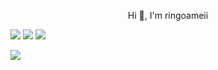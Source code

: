 <p align=center> Hi 👋, I'm ringoameii</p>
<!--<p align=center>I'm still learning to program golang and python -->

[![](https://img.shields.io/badge/-Hackerrank-2EC866?style=for-the-badge&logo=HackerRank&logoColor=white)](https://www.hackerrank.com/orangee)
[![](https://img.shields.io/badge/ringoamei10_-1DA1F2?style=for-the-badge&logo=twitter&logoColor=white)](https://twitter.com/ringoamei10_)
[![](https://img.shields.io/badge/rizkifirdaus10_-E4405F?style=for-the-badge&logo=instagram&logoColor=white)](https://www.instagram.com/rizkifirdaus10_)

[![](https://github-readme-stats.vercel.app/api?username=ringoameii&show_icons=true&theme=radical)](https://github.com/ringoameii/github-readme-stats)
<!--
- 🔭 I’m currently working on ...
- 🌱 I’m currently learning ...
- 👯 I’m looking to collaborate on ...
- 🤔 I’m looking for help with ...
- 💬 Ask me about ...
- 📫 How to reach me: ...
- 😄 Pronouns: ...
- ⚡ Fun fact: ...
-->
